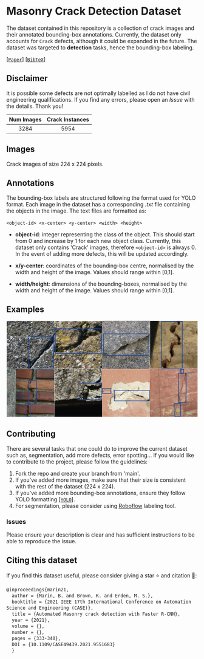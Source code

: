 # Masonry Crack Detection Dataset

The dataset contained in this repository is a collection of crack images and their annotated bounding-box annotations. Currently, the dataset only accounts for `Crack` defects, although it could be expanded in the future. The dataset was targeted to **detection** tasks, hence the bounding-box labeling.

[[`Paper`](https://ieeexplore.ieee.org/document/9551683)] [[`BibTeX`](#citing-this-dataset)]

## Disclaimer
It is possible some defects are not optimally labelled as I do not have civil engineering qualifications. If you find any errors, please open an *Issue* with the details. Thank you!

| Num Images | Crack Instances |
| :---: | :---: |
| 3284 | 5954 |

## Images

Crack images of size 224 x 224 pixels.

## Annotations

The bounding-box labels are structured following the format used for YOLO format. Each image in the dataset has a corresponding *.txt* file containing the objects in the image. The text files are formatted as:

`<object-id> <x-center> <y-center> <width> <height>`

- **object-id**: integer representing the class of the object. This should start from 0 and increase by 1 for each new object class. Currently, this dataset only contains 'Crack' images, therefore `<object-id>` is always 0. In the event of adding more defects, this will be updated accordingly.

- **x/y-center**: coordinates of the bounding-box centre, normalised by the width and height of the image. Values should range within [0,1].

- **width/height**: dimensions of the bounding-boxes, normalised by the width and height of the image. Values should range within [0,1].

## Examples

![Dataset Examples](figs/Detection_Dataset_Examples.png)

## Contributing

There are several tasks that one could do to improve the current dataset such as, segmentation, add more defects, error spotting... If you would like to contribute to the project, please follow the guidelines:

1. Fork the repo and create your branch from 'main'.
2. If you've added more images, make sure that their size is consistent with the rest of the dataset (224 x 224).
3. If you've added more bounding-box annotations, ensure they follow YOLO formatting [[`YOLO`](#annotations)].
4. For segmentation, please consider using [Roboflow](www.roboflow.com) labeling tool.

### Issues

Please ensure your description is clear and has sufficient instructions to be able to reproduce the issue.

## Citing this dataset

If you find this dataset useful, please consider giving a star :star: and citation :t-rex::

```
@inproceedings{marin21,
  author = {Marin, B. and Brown, K. and Erden, M. S.},
  booktitle = {2021 IEEE 17th International Conference on Automation Science and Engineering (CASE)}, 
  title = {Automated Masonry crack detection with Faster R-CNN}, 
  year = {2021},
  volume = {},
  number = {},
  pages = {333-340},
  DOI = {10.1109/CASE49439.2021.9551683}
  }
```
